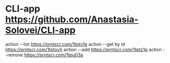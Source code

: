 # CLI-app https://github.com/Anastasia-Solovei/CLI-app

action --list https://prntscr.com/1tptv1e
action --get by id https://prntscr.com/1tptxvh
action --add https://prntscr.com/1tptz1p
action --remove https://prntscr.com/1tpu03a
